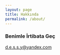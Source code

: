 ```yaml
---
layout: page
title: Hakkında
permalink: /about/
---
```


### Benimle İrtibata Geç

[d.e.s.s.y@yandex.com](mailto:d.e.s.s.y@yandex.com)
